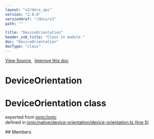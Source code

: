 ```yaml
---
layout: "v2/docs_api"
version: "2.0.0"
versionHref: "/docs/v2"
path: ""

title: "DeviceOrientation"
header_sub_title: "Class in module "
doc: "DeviceOrientation"
docType: "class"
---
```



<div class="improve-docs">
  <a href='http://github.com/driftyco/ionic2/tree/master/ionic/native/device-orientation/device-orientation.ts#L4'>
    View Source
  </a>
  &nbsp;
  <a href='http://github.com/driftyco/ionic2/edit/master/ionic/native/device-orientation/device-orientation.ts#L4'>
    Improve this doc
  </a>
</div>




<h1 class="api-title">

  DeviceOrientation



</h1>








<h1 class="class export">DeviceOrientation <span class="type">class</span></h1>
<p class="module">exported from <a href='undefined'>ionic/ionic</a><br/>
defined in <a href="https://github.com/driftyco/ionic2/tree/master/ionic/native/device-orientation/device-orientation.ts#L5-L84">ionic/native/device-orientation/device-orientation.ts (line 5)</a>
</p>
<p></p>
## Members

